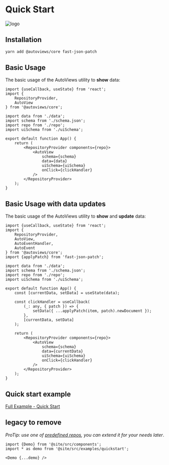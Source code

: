 # Quick Start

![logo](../static/img/logo.svg)

## Installation
```sh
yarn add @autoviews/core fast-json-patch
```

## Basic Usage

The basic usage of the AutoViews utility to **show** data:

```tsx
import {useCallback, useState} from 'react';
import {
    RepositoryProvider,
    AutoView
} from '@autoviews/core';

import data from './data';
import schema from './schema.json';
import repo from './repo';
import uiSchema from './uiSchema';

export default function App() {
    return (
        <RepositoryProvider components={repo}>
            <AutoView
                schema={schema}
                data={data}
                uiSchema={uiSchema}
                onClick={clickHandler}
            />
        </RepositoryProvider>
    );
}
```


## Basic Usage with data updates

The basic usage of the AutoViews utility to **show** and **update** data:

```tsx
import {useCallback, useState} from 'react';
import {
    RepositoryProvider,
    AutoView,
    AutoEventHandler,
    AutoEvent
} from '@autoviews/core';
import {applyPatch} from 'fast-json-patch';

import data from './data';
import schema from './schema.json';
import repo from './repo';
import uiSchema from './uiSchema';

export default function App() {
    const [currentData, setData] = useState(data);

    const clickHandler = useCallback(
        (_: any, { patch }) => {
            setData({ ...applyPatch(item, patch).newDocument });
        },
        [currentData, setData]
    );
    
    return (
        <RepositoryProvider components={repo}>
            <AutoView
                schema={schema}
                data={currentData}
                uiSchema={uiSchema}
                onClick={clickHandler}
            />
        </RepositoryProvider>
    );
}
```

## Quick start example

[Full Example - Quick Start](/docs/examples/basic)

## legacy to remove
*ProTip: use one of [predefined repos](https://TODO), you can extend it for your needs later*.

```tsx
import {Demo} from '@site/src/components';
import * as demo from '@site/src/examples/quickstart';

<Demo {...demo} />
```
